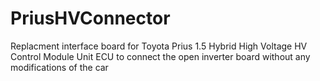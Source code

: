 # PriusHVConnector
Replacment interface board for Toyota Prius 1.5 Hybrid High Voltage HV Control Module Unit ECU to connect the open inverter board without any modifications of the car
